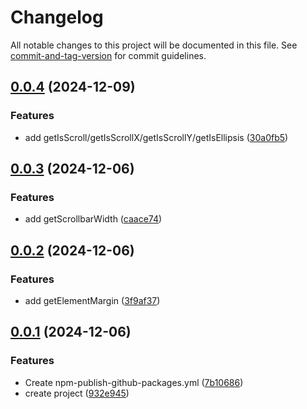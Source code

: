 # Changelog

All notable changes to this project will be documented in this file. See [commit-and-tag-version](https://github.com/absolute-version/commit-and-tag-version) for commit guidelines.

## [0.0.4](https://github.com/fxss5201/expand-element/compare/v0.0.3...v0.0.4) (2024-12-09)


### Features

* add getIsScroll/getIsScrollX/getIsScrollY/getIsEllipsis ([30a0fb5](https://github.com/fxss5201/expand-element/commit/30a0fb5b2cdfbbc844f2dd4310a2f17e9232f211))

## [0.0.3](https://github.com/fxss5201/expand-element/compare/v0.0.2...v0.0.3) (2024-12-06)


### Features

* add getScrollbarWidth ([caace74](https://github.com/fxss5201/expand-element/commit/caace743f085cc28e81b540407d14ea618f4f2e7))

## [0.0.2](https://github.com/fxss5201/expand-element/compare/v0.0.1...v0.0.2) (2024-12-06)


### Features

* add getElementMargin ([3f9af37](https://github.com/fxss5201/expand-element/commit/3f9af3739b9090761fe7cdcc38889fa2091da87b))

## [0.0.1](https://github.com/fxss5201/expand-element/compare/932e94508583978ebdf43bddd1510faaa7feb927...v0.0.1) (2024-12-06)


### Features

* Create npm-publish-github-packages.yml ([7b10686](https://github.com/fxss5201/expand-element/commit/7b106868801e9d36bcf94f49882589a2f9d38d5a))
* create project ([932e945](https://github.com/fxss5201/expand-element/commit/932e94508583978ebdf43bddd1510faaa7feb927))
